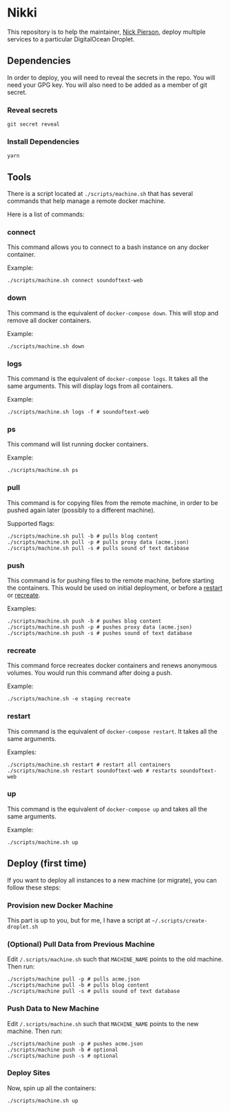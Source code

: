 # Nikki

This repository is to help the maintainer, [Nick Pierson](https://nick.exposed),
deploy multiple services to a particular DigitalOcean Droplet.

## Dependencies

In order to deploy, you will need to reveal the secrets in the repo.
You will need your GPG key.
You will also need to be added as a member of git secret.

### Reveal secrets

```
git secret reveal
```

### Install Dependencies

```
yarn
```

## Tools

There is a script located at `./scripts/machine.sh` that has several commands
that help manage a remote docker machine.

Here is a list of commands:

### connect

This command allows you to connect to a bash instance on any docker container.

Example:

```
./scripts/machine.sh connect soundoftext-web
```

### down

This command is the equivalent of `docker-compose down`. This will stop and
remove all docker containers.

Example:

```
./scripts/machine.sh down
```

### logs

This command is the equivalent of `docker-compose logs`. It takes all the same
arguments. This will display logs from all containers.

Example:

```
./scripts/machine.sh logs -f # soundoftext-web
```

### ps

This command will list running docker containers.

Example:

```
./scripts/machine.sh ps
```

### pull

This command is for copying files from the remote machine, in order to be pushed
again later (possibly to a different machine).

Supported flags:

```
./scripts/machine.sh pull -b # pulls blog content
./scripts/machine.sh pull -p # pulls proxy data (acme.json)
./scripts/machine.sh pull -s # pulls sound of text database
```

### push

This command is for pushing files to the remote machine, before starting the
containers. This would be used on initial deployment, or before a
[restart](#restart) or [recreate](#recreate).

Examples:

```
./scripts/machine.sh push -b # pushes blog content
./scripts/machine.sh push -p # pushes proxy data (acme.json)
./scripts/machine.sh push -s # pushes sound of text database
```

### recreate

This command force recreates docker containers and renews anonymous volumes. You
would run this command after doing a push.

Example:

```
./scripts/machine.sh -e staging recreate
```

### restart

This command is the equivalent of `docker-compose restart`. It takes all the
same arguments.

Examples:

```
./scripts/machine.sh restart # restart all containers
./scripts/machine.sh restart soundoftext-web # restarts soundoftext-web
```

### up

This command is the equivalent of `docker-compose up` and takes all the same
arguments.

Example:

```
./scripts/machine.sh up
```

## Deploy (first time)

If you want to deploy all instances to a new machine (or migrate), you can
follow these steps:

### Provision new Docker Machine

This part is up to you, but for me, I have a script at
`~/.scripts/create-droplet.sh`

### (Optional) Pull Data from Previous Machine

Edit `/.scripts/machine.sh` such that `MACHINE_NAME` points to the old machine.
Then run:

```
./scripts/machine pull -p # pulls acme.json
./scripts/machine pull -b # pulls blog content
./scripts/machine pull -s # pulls sound of text database
```

### Push Data to New Machine

Edit `/.scripts/machine.sh` such that `MACHINE_NAME` points to the new machine.
Then run:

```
./scripts/machine push -p # pushes acme.json
./scripts/machine push -b # optional
./scripts/machine push -s # optional 
```

### Deploy Sites

Now, spin up all the containers:

```
./scripts/machine.sh up
```
